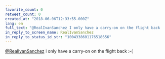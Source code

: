 ```yaml
---
favorite_count: 0
retweet_count: 0
created_at: "2018-06-06T12:33:55.000Z"
lang: en
full_text: "@RealIvanSanchez I only have a carry-on on the flight back :-("
in_reply_to_screen_name: RealIvanSanchez
in_reply_to_status_id_str: "1004338601176518656"
---
```


[@RealIvanSanchez](https://twitter.com/RealIvanSanchez) I only have a carry-on
on the flight back :-(
